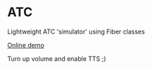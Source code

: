 # ATC

Lightweight ATC 'simulator' using Fiber classes

[Online demo](https://atc.saddalim.hu/)

Turn up volume and enable TTS ;)
